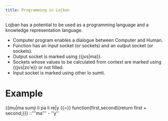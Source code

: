 ```yaml
---
title: Programming in Lojban
---
```


Lojban has a potential to be used as a programming language and a knowledge representation language.

* Computer program enables a dialogue between Computer and Human.
* Function has an input socket (or sockets) and an output socket (or sockets).
* Output socket is marked using {{jvs|ma}}.
* Sockets whose values to be calculated from context are marked using {{jvs|zo'e}} or not filled.
* Input socket is marked using other lo sumti.

# Example

{{mu|ma sumji li pa li re|y {{=}} function(first,second)<nowiki>{return first + second;}</nowiki>}}
::'''ma''' - ''y''
